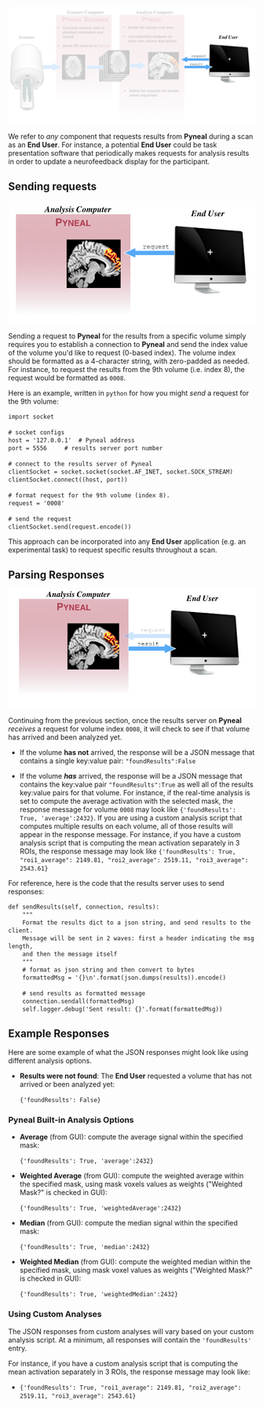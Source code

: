 ![](images/endUser/endUser.png)

We refer to *any* component that requests results from **Pyneal** during a scan as an **End User**. For instance, a potential **End User** could be task presentation software that periodically makes requests for analysis results in order to update a neurofeedback display for the participant. 

## Sending requests
![](images/endUser/endUser_request.png)

Sending a request to **Pyneal** for the results from a specific volume simply requires you to establish a connection to **Pyneal** and send the index value of the volume you'd like to request (0-based index). The volume index should be formatted as a 4-character string, with zero-padded as needed. For instance, to request the results from the 9th volume (i.e. index 8), the request would be formatted as `0008`. 

Here is an example, written in `python` for how you might *send* a request for the 9th volume:

```
import socket

# socket configs
host = '127.0.0.1'  # Pyneal address
port = 5556     # results server port number

# connect to the results server of Pyneal
clientSocket = socket.socket(socket.AF_INET, socket.SOCK_STREAM)
clientSocket.connect((host, port))

# format request for the 9th volume (index 8).
request = '0008'

# send the request
clientSocket.send(request.encode())
```
This approach can be incorporated into any **End User** application (e.g. an experimental task) to request specific results throughout a scan. 




## Parsing Responses
![](images/endUser/endUser_response.png)

Continuing from the previous section, once the results server on **Pyneal** *receives* a request for volume index `0008`, it will check to see if that volume has arrived and been analyzed yet.

* If the volume **has not** arrived, the response will be a JSON message that contains a single key:value pair: `"foundResults":False`

* If the volume ***has*** arrived, the response will be a JSON message that contains the key:value pair `"foundResults":True` as well all of the results key:value pairs for that volume. For instance, if the real-time analysis is set to compute the average activation with the selected mask, the response message for volume `0008` may look like `{'foundResults': True, 'average':2432}`. If you are using a custom analysis script that computes multiple results on each volume, all of those results will appear in the response message. For instance, if you have a custom analysis script that is computing the mean activation separately in 3 ROIs, the response message may look like `{'foundResults': True, "roi1_average": 2149.81, "roi2_average": 2519.11, "roi3_average": 2543.61}`

For reference, here is the code that the results server uses to send responses:


```
def sendResults(self, connection, results):
    """
    Format the results dict to a json string, and send results to the client.
    Message will be sent in 2 waves: first a header indicating the msg length,
    and then the message itself
    """
    # format as json string and then convert to bytes
    formattedMsg = '{}\n'.format(json.dumps(results)).encode()

    # send results as formatted message
    connection.sendall(formattedMsg)
    self.logger.debug('Sent result: {}'.format(formattedMsg))
```

## Example Responses

Here are some example of what the JSON responses might look like using different analysis options. 

* **Results were not found**: The **End User** requested a volume that has not arrived or been analyzed yet:

	`{'foundResults': False}`
	
### Pyneal Built-in Analysis Options

* **Average** (from GUI): compute the average signal within the specified mask:

	`{'foundResults': True, 'average':2432}`

* **Weighted Average** (from GUI): compute the weighted average within the specified mask, using mask voxels values as weights ("Weighted Mask?" is checked in GUI):

	`{'foundResults': True, 'weightedAverage':2432}`
	
* **Median** (from GUI): compute the median signal within the specified mask:

	`{'foundResults': True, 'median':2432}`

* **Weighted Median** (from GUI): compute the weighted median within the specified mask, using mask voxel values as weights ("Weighted Mask?" is checked in GUI):

	`{'foundResults': True, 'weightedMedian':2432}`
	

### Using Custom Analyses

The JSON responses from custom analyses will vary based on your custom analysis script. At a minimum, all responses will contain the `'foundResults'` entry. 

For instance, if you have a custom analysis script that is computing the mean activation separately in 3 ROIs, the response message may look like:

* `{'foundResults': True, "roi1_average": 2149.81, "roi2_average": 2519.11, "roi3_average": 2543.61}`